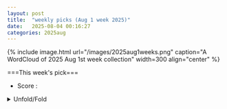 ```yaml
---
layout: post
title:  "weekly picks (Aug 1 week 2025)"
date:   2025-08-04 00:16:27
categories: 2025aug
---
```


{% include image.html url="/images/2025aug1weeks.png" caption="A WordCloud of 2025 Aug 1st week collection" width=300 align="center" %}




===This week's pick===


* Score : 


<details>
  <summary> Unfold/Fold </summary>
  {% capture markdowncontent %}





---
08/05


1. **[s41567-025-03013-5](https://www.nature.com/articles/s41567-025-03013-5)** Author Correction: High-efficiency optical training of itinerant two-dimensional magnets (Nature Physics)

1. **[s41563-025-02304-9](https://www.nature.com/articles/s41563-025-02304-9)** Reconfigurable magnetic order in 2D materials (Nature Materials)





1. **[kzf6-yx24](http://link.aps.org/doi/10.1103/kzf6-yx24)** Chirally Protected State Manipulation by Tuning One-Dimensional Statistics (PRL)

1. **[qs29-2xqc](http://link.aps.org/doi/10.1103/qs29-2xqc)** Ising Machine by Dimensional Collapse of Nonlinear Polarization Oscillators (PRL)

1. **[mbjb-x6mn](http://link.aps.org/doi/10.1103/mbjb-x6mn)** Visualization of Intervalley Coherent Phase in PtSe2/bilayer Graphene Heterojunction (PRL)

1. **[84p5-s6lj](http://link.aps.org/doi/10.1103/84p5-s6lj)** Polarons and Exciton Polarons in Two-Dimensional Polar Materials (PRL)

1. **[bwwv-f247](http://link.aps.org/doi/10.1103/bwwv-f247)** Magnetic and Ferroelectric Phase Diagram of Twisted CrI3 Layers (PRL)

1. **[rqsn-bzr6](http://link.aps.org/doi/10.1103/rqsn-bzr6)** Large Deviations in Switching Diffusion: From Free Cumulants to Dynamical Transitions (PRL)

1. **[j19g-c2nh](http://link.aps.org/doi/10.1103/j19g-c2nh)** Nematic Order from Phase Synchronization of Shape Oscillations (PRL)




1. **[2508.00964v1](https://arxiv.org/abs/2508.00964)** Topolectrical circuit theory and realizations of topological, non-linear, and non-Hermitian phenomena (arXiv)

1. **[2508.00986v1](https://arxiv.org/abs/2508.00986)** Nematic and partially polarized phases in rhombohedral graphene with varying number of layers: An extensive Hartree-Fock Study (arXiv)

1. **[2508.00999v1](https://arxiv.org/abs/2508.00999)** Extraordinary transition at the edge of a correlated topological insulator (arXiv)

1. **[2508.01011v1](https://arxiv.org/abs/2508.01011)** Band mixing effects in one-dimensional charge transfer insulators (arXiv)

1. **[2508.01027v1](https://arxiv.org/abs/2508.01027)** Dynamic Interfacial Quantum Dipoles in Charge Transfer Heterostructures (arXiv)

1. **[2508.01241v1](https://arxiv.org/abs/2508.01241)** Sliding two-dimensional superconductivity and charge-density-wave state in a bulk crystal (arXiv)

1. **[2508.01284v1](https://arxiv.org/abs/2508.01284)** Mixed spin states for robust ferromagnetism in strained SrCoO3 thin films (arXiv)

1. **[2508.01295v1](https://arxiv.org/abs/2508.01295)** Opto- and magneto-tunable exceptional degeneracies in non-Hermitian ferromagnet/p-wave magnet junctions (arXiv)

1. **[2508.01297v1](https://arxiv.org/abs/2508.01297)** Unified description of cuprate superconductors by fractionalized electrons emerging from integrated analyses of photoemission spectra and quasiparticle interference (arXiv)

1. **[2508.01376v1](https://arxiv.org/abs/2508.01376)** Transport in Single Quantum Dots: A Review from Linear Response to Nonlinear Regimes (arXiv)

1. **[2508.01421v1](https://arxiv.org/abs/2508.01421)** Metallophilicity Enhances Electron Transport through Parallel Organometallic 1D Chain Junctions Formed In Situ (arXiv)

1. **[2508.01578v1](https://arxiv.org/abs/2508.01578)** Resonant Fields Inducing Energy Towers in Lieb Quantum Spin Lattice (arXiv)

1. **[2508.01584v1](https://arxiv.org/abs/2508.01584)** Twistronics and moire superlattice physics in 2D transition metal dichalcogenides (arXiv)

1. **[2508.01627v1](https://arxiv.org/abs/2508.01627)** Using surface plasmons to detect spin inertia (arXiv)

1. **[2508.01760v1](https://arxiv.org/abs/2508.01760)** Quantum Path-integral Method for Fictitious Particle Hubbard Model (arXiv)

1. **[2508.01783v1](https://arxiv.org/abs/2508.01783)** Floquet theory and applications in open quantum and classical systems (arXiv)

1. **[2508.01927v1](https://arxiv.org/abs/2508.01927)** Advanced SQUID-on-lever scanning probe for high-sensitivity magnetic microscopy with sub-100-nm spatial resolution (arXiv)

1. **[2508.01945v1](https://arxiv.org/abs/2508.01945)** The birefringent spin-laser as a system of coupled harmonic oscillators (arXiv)

1. **[2508.01946v1](https://arxiv.org/abs/2508.01946)** Orbital Inverse Faraday and Cotton-Mouton Effects in Hall Fluids (arXiv)

1. **[2508.01967v1](https://arxiv.org/abs/2508.01967)** From trigonal to triclinic: Symmetry-tuned Rashba effects in buckled honeycomb SrHfO3-based heterostructures (arXiv)

1. **[2508.01979v1](https://arxiv.org/abs/2508.01979)** Benchmarking total energies with Hund's J terms in Hubbard-corrected spin-crossover chemistry (arXiv)

1. **[2508.01985v1](https://arxiv.org/abs/2508.01985)** Topological phases and spontaneous symmetry breaking: the revenge of the original Su-Schrieffer-Heeger model (arXiv)

1. **[2508.02024v1](https://arxiv.org/abs/2508.02024)** Significant Mobility Enhancement in Coupled AlGaN/GaN Quantum Wells considering Inter-Well Distance and Asymmetric Widths (arXiv)

1. **[2508.02088v1](https://arxiv.org/abs/2508.02088)** A Clarification on Quantum-Metric-Induced Nonlinear Transport (arXiv)

1. **[2508.02090v1](https://arxiv.org/abs/2508.02090)** Symmetry-adapted models for multifold fermions with spin-orbit coupling (arXiv)

1. **[2508.02099v1](https://arxiv.org/abs/2508.02099)** Inertial Imaging of Dual Mass Distributions on a Graphene Nanodrum: A Computational Study (arXiv)

1. **[2508.02201v1](https://arxiv.org/abs/2508.02201)** The Magnetic Ground State of Atacamite Cu2Cl(OH)3: The Crucial Role of Frustrated Zigzag Chains Revealed by Inelastic Neutron Scattering (arXiv)

1. **[2508.02221v1](https://arxiv.org/abs/2508.02221)** A theory of strange metals (arXiv)

1. **[2508.02365v1](https://arxiv.org/abs/2508.02365)** Breaking Peierls theorem in polyacetylene chains via topological design (arXiv)

1. **[2508.02378v1](https://arxiv.org/abs/2508.02378)** Detecting entanglement with transport measurement in weakly interacting and fluctuating systems (arXiv)

1. **[2508.02380v1](https://arxiv.org/abs/2508.02380)** Classical-to-Quantum Crossover in 2D TMD Field-Effect Transistors: A First-Principles Study via Sub-10 nm Channel Scaling Beyond the Boltzmann Tyranny (arXiv)

1. **[2508.02486v1](https://arxiv.org/abs/2508.02486)** Three-magnon scattering of spin wave on edge-localized mode in thin ferromagnetic film (arXiv)

1. **[2508.02492v1](https://arxiv.org/abs/2508.02492)** Theory of nonlinear magnetoelectric transport effects in normal-metal - magnetic-insulator heterostructures (arXiv)

1. **[2508.02661v1](https://arxiv.org/abs/2508.02661)** Classification of Average Crystalline Topological Superconductors through a Generalized Real-Space Construction (arXiv)

1. **[2508.02662v1](https://arxiv.org/abs/2508.02662)** Simulating high-temperature superconductivity in moire WSe2 (arXiv)

1. **[2508.01033v1](https://arxiv.org/abs/2508.01033)** Demonstration of an always-on exchange-only spin qubit (arXiv)

1. **[2508.01072v1](https://arxiv.org/abs/2508.01072)** Biorthogonal Neural Network Approach to Two-Dimensional Non-Hermitian Systems (arXiv)

1. **[2508.01692v1](https://arxiv.org/abs/2508.01692)** Bose-Hubbard model in the canonical ensemble: a beyond mean-field approach (arXiv)

1. **[2508.01767v1](https://arxiv.org/abs/2508.01767)** Topology in Holographic Mean-Field Theory at Zero and Finite Temperature (arXiv)

1. **[2508.01826v1](https://arxiv.org/abs/2508.01826)** Mesoscale variations of chemical and electronic landscape on the surface of Weyl semimetal Co3Sn2S2 visualized by ARPES and XPS (arXiv)

1. **[2508.02011v1](https://arxiv.org/abs/2508.02011)** Flat bands, Dirac cones, and higher-order band crossings in twisted multilayer graphene (arXiv)

1. **[2508.02326v1](https://arxiv.org/abs/2508.02326)** Hollow Lattice Tensor Gauge Theories with Bosonic Matter (arXiv)

1. **[2508.02424v1](https://arxiv.org/abs/2508.02424)** Quantum Cluster State Spin Chain with Ising Fusion Category Symmetry: A Perspective from Weak Hopf SymTFT (arXiv)

1. **[2508.02475v1](https://arxiv.org/abs/2508.02475)** Co-designed reflective and leaky-waveguide low-pass filter for superconducting circuits (arXiv)

1. **[2508.02531v1](https://arxiv.org/abs/2508.02531)** Thermal effects in conformal field theories (arXiv)

1. **[2508.02565v1](https://arxiv.org/abs/2508.02565)** The analytically tractable zoo of similarity-induced exceptional structures (arXiv)







---
08/04

1. **[s41598-025-13372-x](https://www.nature.com/articles/s41598-025-13372-x)** Highly robust anisotropic zero refraction effects in semi-Dirac photonic crystals (Scientific Reports)




1. **[2508.00058v1](https://arxiv.org/abs/2508.00058)** Anyon superfluid in trilayer quantum Hall systems (arXiv)

1. **[2508.00118v1](https://arxiv.org/abs/2508.00118)** Dynamical mean field theory with quantum computing (arXiv)

1. **[2508.00214v1](https://arxiv.org/abs/2508.00214)** Explicit equivalence between the spectral localizer and local Chern and winding markers (arXiv)

1. **[2508.00277v1](https://arxiv.org/abs/2508.00277)** The Quadrupole Moment of Higher-Order Topological Insulator at Finite temperature (arXiv)

1. **[2508.00296v1](https://arxiv.org/abs/2508.00296)** High harmonic generation reflecting the sub-cycle evolution of the Mott transition under a mid-infrared electric field (arXiv)

1. **[2508.00342v1](https://arxiv.org/abs/2508.00342)** Uniform electronic states and s-wave superconductivity in a strongly disordered high-entropy compound (RuRhPdIr)0.6Pt0.4Sb (arXiv)

1. **[2508.00347v1](https://arxiv.org/abs/2508.00347)** Self-strain suppression of the metal-to-insulator transition in phase-change oxide devices (arXiv)

1. **[2508.00435v1](https://arxiv.org/abs/2508.00435)** Gapless superconductivity from extremely dilute magnetic disorder in 2H-NbSe2-xSx (arXiv)

1. **[2508.00446v1](https://arxiv.org/abs/2508.00446)** Precision high-speed quantum logic with holes on a natural silicon foundry platform (arXiv)

1. **[2508.00460v1](https://arxiv.org/abs/2508.00460)** Hybrid magnon -- Nambu-Goldstone excitations in topological superconductor/ferromagnetic insulator thin-film heterostructures (arXiv)

1. **[2508.00469v1](https://arxiv.org/abs/2508.00469)** Quantum Geometry Phenomena in Condensed Matter Systems (arXiv)

1. **[2508.00499v1](https://arxiv.org/abs/2508.00499)** Theory of hybrid collective excitations in topological superconductor/ferromagnetic insulator heterostructures (arXiv)

1. **[2508.00519v1](https://arxiv.org/abs/2508.00519)** Localized states and skin effect around non-Hermitian impurities in tight-binding models (arXiv)

1. **[2508.00560v1](https://arxiv.org/abs/2508.00560)** Wave-mixing cathodoluminescence microscopy of low-frequency excitations (arXiv)

1. **[2508.00566v1](https://arxiv.org/abs/2508.00566)** Triplet correlations in superconductor/antiferromagnet heterostructures: dependence on type of antiferromagnetic ordering (arXiv)

1. **[2508.00655v1](https://arxiv.org/abs/2508.00655)** Electronic properties of Kagome metal YbV3Sb4: A First-Principles Study (arXiv)

1. **[2508.00821v1](https://arxiv.org/abs/2508.00821)** Chiral anomaly-induced nonlinear Hall effect in spin-orbit coupled noncentrosymmetric metals (arXiv)

1. **[2309.03382v1](https://arxiv.org/abs/2309.03382)** Vector spin Seebeck effect and spin swapping effect in antiferromagnetic insulators with non-collinear spin structure (arXiv)

1. **[2508.00082v1](https://arxiv.org/abs/2508.00082)** Switchable Exchange Bias Resulting from Correlated Domain Structures in Orthogonally Coupled Antiferromagnet/Ferromagnet van der Waals Heterostructures (arXiv)

1. **[2508.00139v1](https://arxiv.org/abs/2508.00139)** Effective 2D Envelope Function Theory for Silicon Quantum Dots (arXiv)

1. **[2508.00254v1](https://arxiv.org/abs/2508.00254)** Breakdown of Fermi's Golden Rule in 1d systems at non-zero temperature (arXiv)

1. **[2508.00313v1](https://arxiv.org/abs/2508.00313)** Large phonon-drag thermopower polarity reversal in Ba-doped KTaO3 (arXiv)

1. **[2508.00430v1](https://arxiv.org/abs/2508.00430)** The effect of dephasing and spin-lattice relaxation during the switching processes in quantum antiferromagnets (arXiv)

1. **[2508.00437v1](https://arxiv.org/abs/2508.00437)** Replacement-Type Quantum Gates (arXiv)

1. **[2508.00465v1](https://arxiv.org/abs/2508.00465)** Photon-mediated interactions and dynamics of coherently driven quantum emitters in complex photonic environments (arXiv)

1. **[2508.00704v1](https://arxiv.org/abs/2508.00704)** XANES absorption spectra of penta-graphene and penta-SiC2 with different terminations: a computational study (arXiv)






  {% endcapture %}
  {{ markdowncontent | markdownify }}
 </details>

<style>
  details {
    margin: 10px 0;
  }
  summary {
    cursor: pointer;
  }
</style>
